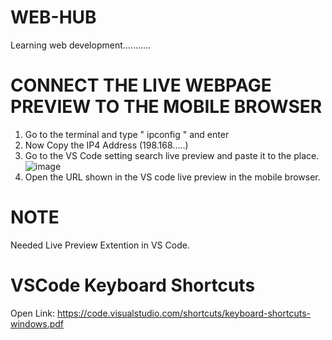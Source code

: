 # WEB-HUB
Learning web development...........

# CONNECT THE LIVE WEBPAGE PREVIEW TO THE MOBILE BROWSER
1. Go to the terminal and type " ipconfig " and enter
2. Now Copy the IP4 Address (198.168.....)
3. Go to the VS Code setting search live preview and paste it to the place.
![image](https://github.com/SamarpanKc/WEB-HUB/assets/110466655/a40d4870-70dc-4d64-a074-6203385938ce)
4. Open the URL shown in the VS code live preview in the mobile browser.
# NOTE 
Needed Live Preview Extention in VS Code.

# VSCode Keyboard Shortcuts
Open Link: https://code.visualstudio.com/shortcuts/keyboard-shortcuts-windows.pdf

